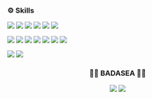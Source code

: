 <!--
**badasea/badasea** is a ✨ _special_ ✨ repository because its `README.md` (this file) appears on your GitHub profile.

Here are some ideas to get you started:

- 🔭 I’m currently working on ...
- 🌱 I’m currently learning ...
- 👯 I’m looking to collaborate on ...
- 🤔 I’m looking for help with ...
- 💬 Ask me about ...
- 📫 How to reach me: ...
- 😄 Pronouns: ...
- ⚡ Fun fact: ...
-->

### ⚙ Skills

<img src="https://img.shields.io/badge/Android-3DDC84?style=flat-square&logo=Android&logoColor=white"/> <img src="https://img.shields.io/badge/React-61DAFB?style=flat-square&logo=React&logoColor=white"/> <img src="https://img.shields.io/badge/Vue-4FC08D?style=flat-square&logo=Vue.js&logoColor=white"/> <img src="https://img.shields.io/badge/Node.js-339933?style=flat-square&logo=Node.js&logoColor=white"/> <img src="https://img.shields.io/badge/Spring-6DB33F?style=flat-square&logo=Spring&logoColor=white"/> <img src="https://img.shields.io/badge/Cloud Foundry-0C9ED5?style=flat-square&logo=Cloud Foundry&logoColor=white"/>

<img src="https://img.shields.io/badge/Java-007396?style=flat-square&logo=Java&logoColor=white"/> <img src="https://img.shields.io/badge/JavaScript(ES6)-F7DF1E?style=flat-square&logo=JavaScript&logoColor=white"/> <img src="https://img.shields.io/badge/Python-3766AB?style=flat-square&logo=Python&logoColor=white"/> <img src="https://img.shields.io/badge/R-276DC3?style=flat-square&logo=R&logoColor=white"/> <img src="https://img.shields.io/badge/C/C++-0056D2?style=flat-square&logo=Coursera&logoColor=white"/> <img src="https://img.shields.io/badge/Kotlin-7F52FF?style=flat-square&logo=Kotlin&logoColor=white"/> <img src="https://img.shields.io/badge/Swift-F05138?style=flat-square&logo=Swift&logoColor=white"/>

 <img src="https://img.shields.io/badge/MySQL-4479A1?style=flat-square&logo=MySQL&logoColor=white"/>  <img src="https://img.shields.io/badge/Firebase-FFCA28?style=flat-square&logo=Firebase&logoColor=white"/>
 
 <div align="center">
 
 ### 🌊🌊 BADASEA 🌊🌊
 
 <a href="https://velog.io/@badasea" target="_blank"><img src="https://img.shields.io/badge/Velog-34E0A1?style=flat&logo=Vimeo&logoColor=white"/></a> <a href="https://fish-baritone-f02.notion.site/Bada_Sea-456d423f1f8143e9842147803d600199" target="_blank"><img src="https://img.shields.io/badge/Notion-000000?style=flat&logo=Notion&logoColor=white"/></a>
 

 </div>

<!-- ![trophy](https://github-profile-trophy.vercel.app/?username=badasea)

![badasea's github stats](https://github-readme-stats.vercel.app/api?username=badasea&show_icons=true)
[![badasea's github stats](https://github-readme-stats.vercel.app/api/top-langs/?username=badasea&show_icons=true&hide_border=true&title_color=004386&icon_color=004386&layout=compact)](https://github.com/badasea) -->
